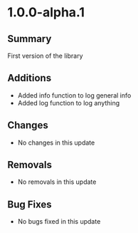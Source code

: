 # 1.0.0-alpha.1

## Summary

First version of the library

## Additions

- Added info function to log general info
- Added log function to log anything

## Changes

- No changes in this update

## Removals

- No removals in this update

## Bug Fixes

- No bugs fixed in this update

